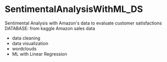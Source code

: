 # SentimentalAnalysisWithML_DS
Sentimental Analysis with Amazon's data to evaluate customer satisfactions
DATABASE: from kaggle Amazon sales data

- data cleaning
- data visualization
- wordclouds
- ML with Linear Regression
